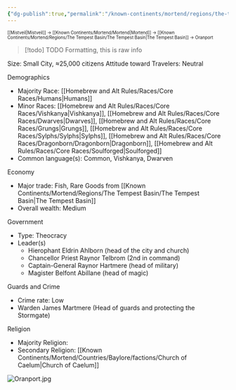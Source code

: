 ```yaml
---
{"dg-publish":true,"permalink":"/known-continents/mortend/regions/the-tempest-basin/locations/oranport/"}
---
```


<sup><sup>[[Mistveil\|Mistveil]] → [[Known Continents/Mortend/Mortend\|Mortend]] → [[Known Continents/Mortend/Regions/The Tempest Basin/The Tempest Basin\|The Tempest Basin]] → Oranport</sup></sup>
> [!todo] TODO
> Formatting, this is raw info

Size: Small City, ≈25,000 citizens
Attitude toward Travelers: Neutral

Demographics
- Majority Race: [[Homebrew and Alt Rules/Races/Core Races/Humans\|Humans]]
- Minor Races: [[Homebrew and Alt Rules/Races/Core Races/Vishkanya\|Vishkanya]], [[Homebrew and Alt Rules/Races/Core Races/Dwarves\|Dwarves]], [[Homebrew and Alt Rules/Races/Core Races/Grungs\|Grungs]], [[Homebrew and Alt Rules/Races/Core Races/Sylphs/Sylphs\|Sylphs]], [[Homebrew and Alt Rules/Races/Core Races/Dragonborn/Dragonborn\|Dragonborn]], [[Homebrew and Alt Rules/Races/Core Races/Soulforged\|Soulforged]]
- Common language(s): Common, Vishkanya, Dwarven

Economy
- Major trade: Fish, Rare Goods from [[Known Continents/Mortend/Regions/The Tempest Basin/The Tempest Basin\|The Tempest Basin]]
- Overall wealth: Medium

Government 
- Type: Theocracy
- Leader(s)
    - Hierophant Eldrin Ahlborn (head of the city and church)
	- Chancellor Priest Raynor Telbrom (2nd in command)
	- Captain-General Raynor Hartmere (head of military)
	- Magister Belfont Abillane (head of magic)

Guards and Crime
- Crime rate: Low
- Warden James Martmere (Head of guards and protecting the Stormgate)  

Religion
- Majority Religion: 
- Secondary Religion: [[Known Continents/Mortend/Countries/Baylore/factions/Church of Caelum\|Church of Caelum]]

![Oranport.jpg](/img/user/Attachments/Oranport.jpg)

